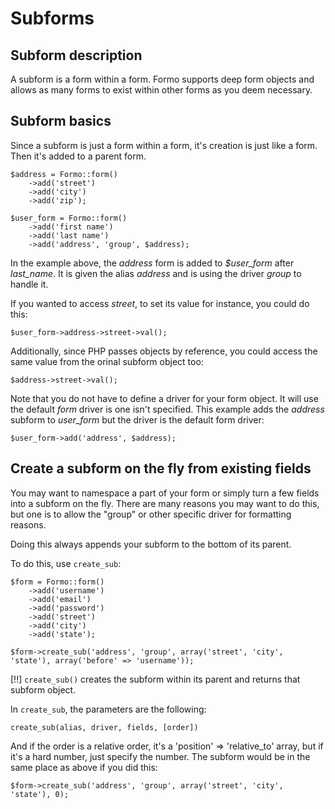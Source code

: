 Subforms
========

## Subform description

A subform is a form within a form. Formo supports deep form objects and allows as many forms to exist within other forms as you deem necessary.

## Subform basics

Since a subform is just a form within a form, it's creation is just like a form. Then it's added to a parent form.

	$address = Formo::form()
		->add('street')
		->add('city')
		->add('zip');
		
	$user_form = Formo::form()
		->add('first name')
		->add('last name')
		->add('address', 'group', $address);
		
In the example above, the *address* form is added to *$user_form* after *last_name*. It is given the alias *address* and is using the driver *group* to handle it.

If you wanted to access *street*, to set its value for instance, you could do this:

	$user_form->address->street->val();
	
Additionally, since PHP passes objects by reference, you could access the same value from the orinal subform object too:

	$address->street->val();
	
Note that you do not have to define a driver for your form object. It will use the default *form* driver is one isn't specified. This example adds the *address* subform to *user_form* but the driver is the default form driver:

	$user_form->add('address', $address);

## Create a subform on the fly from existing fields

You may want to namespace a part of your form or simply turn a few fields into a subform on the fly. There are many reasons you may want to do this, but one is to allow the "group" or other specific driver for formatting reasons.

Doing this always appends your subform to the bottom of its parent.

To do this, use `create_sub`:

	$form = Formo::form()
		->add('username')
		->add('email')
		->add('password')
		->add('street')
		->add('city')
		->add('state');
		
	$form->create_sub('address', 'group', array('street', 'city', 'state'), array('before' => 'username'));

[!!] `create_sub()` creates the subform within its parent and returns that subform object.
	
In `create_sub`, the parameters are the following:

	create_sub(alias, driver, fields, [order])
	
And if the order is a relative order, it's a 'position' => 'relative_to' array, but if it's a hard number, just specify the number. The subform would be in the same place as above if you did this:

	$form->create_sub('address', 'group', array('street', 'city', 'state'), 0);
